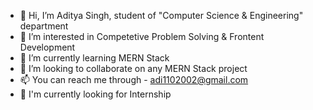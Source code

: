 - 👋 Hi, I’m Aditya Singh, student of "Computer Science & Engineering" department
- 👀 I’m interested in Competetive Problem Solving & Frontent Development
- 🌱 I’m currently learning MERN Stack
- 💞️ I’m looking to collaborate on any MERN Stack project
- 📫 You can reach me through - adi1102002@gmail.com
- 👀 I'm currently looking for Internship

<!---
ItzMeAditya/ItzMeAditya is a ✨ special ✨ repository because its `README.md` (this file) appears on your GitHub profile.
You can click the Preview link to take a look at your changes.
--->
